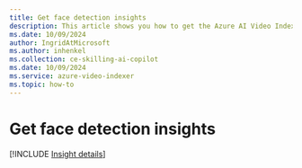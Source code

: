 ```yaml
---
title: Get face detection insights
description: This article shows you how to get the Azure AI Video Indexer face detection insights.
ms.date: 10/09/2024
author: IngridAtMicrosoft
ms.author: inhenkel
ms.collection: ce-skilling-ai-copilot
ms.date: 10/09/2024
ms.service: azure-video-indexer
ms.topic: how-to
---
```


# Get face detection insights

[!INCLUDE [Insight details](./includes/face-detection.md)]
